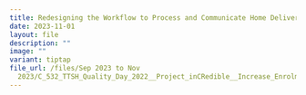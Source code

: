 ```yaml
---
title: Redesigning the Workflow to Process and Communicate Home Delivery Requests
date: 2023-11-01
layout: file
description: ""
image: ""
variant: tiptap
file_url: /files/Sep 2023 to Nov
  2023/C_532_TTSH_Quality_Day_2022__Project_inCRedible__Increase_Enrolment_in_Cardiac_Rehabilitation_Package_in_Eligible_Post_Acute_Coronary_S.pdf
---
```

